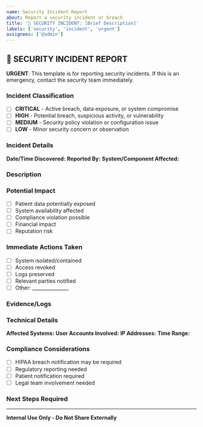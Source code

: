 ```yaml
---
name: Security Incident Report
about: Report a security incident or breach
title: '🚨 SECURITY INCIDENT: [Brief Description]'
labels: ['security', 'incident', 'urgent']
assignees: ['@admin']
---
```


## 🚨 SECURITY INCIDENT REPORT

**URGENT**: This template is for reporting security incidents. If this is an emergency, contact the security team immediately.

### Incident Classification
- [ ] **CRITICAL** - Active breach, data exposure, or system compromise
- [ ] **HIGH** - Potential breach, suspicious activity, or vulnerability
- [ ] **MEDIUM** - Security policy violation or configuration issue
- [ ] **LOW** - Minor security concern or observation

### Incident Details

**Date/Time Discovered:** 
**Reported By:** 
**System/Component Affected:** 

### Description
<!-- Provide a detailed description of the incident -->

### Potential Impact
<!-- Describe the potential impact on patients, data, or systems -->
- [ ] Patient data potentially exposed
- [ ] System availability affected
- [ ] Compliance violation possible
- [ ] Financial impact
- [ ] Reputation risk

### Immediate Actions Taken
<!-- List any immediate steps taken to contain or investigate -->
- [ ] System isolated/contained
- [ ] Access revoked
- [ ] Logs preserved
- [ ] Relevant parties notified
- [ ] Other: _______________

### Evidence/Logs
<!-- Include relevant logs, screenshots, or other evidence -->

### Technical Details
**Affected Systems:** 
**User Accounts Involved:** 
**IP Addresses:** 
**Time Range:** 

### Compliance Considerations
- [ ] HIPAA breach notification may be required
- [ ] Regulatory reporting needed
- [ ] Patient notification required
- [ ] Legal team involvement needed

### Next Steps Required
<!-- What needs to happen next? -->

---

**Internal Use Only - Do Not Share Externally**